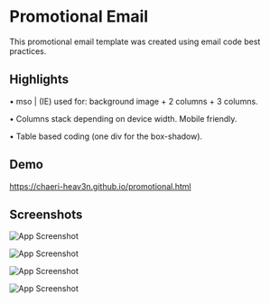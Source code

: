 # Promotional Email

This promotional email template was created using email code best practices.

## Highlights
• mso | (IE) used for:
    background image
    + 2 columns + 3 columns.

• Columns stack depending on device width. Mobile friendly.

• Table based coding (one div for the box-shadow).
## Demo

https://chaeri-heav3n.github.io/promotional.html
## Screenshots

![App Screenshot](https://i.ibb.co/jR4Vch2/Screen-Shot-2023-03-06-at-9-55-53-PM.png)

![App Screenshot](https://i.ibb.co/MMRpnDp/Screen-Shot-2023-03-06-at-9-56-15-PM.png)

![App Screenshot](https://i.ibb.co/1TtTdHN/Screen-Shot-2023-03-06-at-9-56-32-PM.png)

![App Screenshot](https://i.ibb.co/RPV26vk/Screen-Shot-2023-03-06-at-9-56-41-PM.png)
